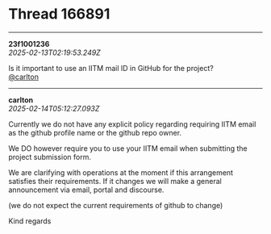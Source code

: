 # Thread 166891


---
**23f1001236**  
*2025-02-13T02:19:53.249Z*


Is it important to use an IITM mail ID in GitHub for the project?  
[@carlton](/u/carlton)




---
**carlton**  
*2025-02-14T05:12:27.093Z*


Currently we do not have any explicit policy regarding requiring IITM email as the github profile name or the github repo owner.

We DO however require you to use your IITM email when submitting the project submission form.

We are clarifying with operations at the moment if this arrangement satisfies their requirements. If it changes we will make a general announcement via email, portal and discourse.

(we do not expect the current requirements of github to change)

Kind regards


